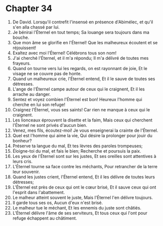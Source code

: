 # Chapter 34

1. De David. Lorsqu'il contrefit l'insensé en présence d'Abimélec, et qu'il s'en alla chassé par lui.
2. Je bénirai l'Éternel en tout temps; Sa louange sera toujours dans ma bouche.
3. Que mon âme se glorifie en l'Éternel! Que les malheureux écoutent et se réjouissent!
4. Exaltez avec moi l'Éternel! Célébrons tous son nom!
5. J'ai cherché l'Éternel, et il m'a répondu; Il m'a délivré de toutes mes frayeurs.
6. Quand on tourne vers lui les regards, on est rayonnant de joie, Et le visage ne se couvre pas de honte.
7. Quand un malheureux crie, l'Éternel entend, Et il le sauve de toutes ses détresses.
8. L'ange de l'Éternel campe autour de ceux qui le craignent, Et il les arrache au danger.
9. Sentez et voyez combien l'Éternel est bon! Heureux l'homme qui cherche en lui son refuge!
10. Craignez l'Éternel, vous ses saints! Car rien ne manque à ceux qui le craignent.
11. Les lionceaux éprouvent la disette et la faim, Mais ceux qui cherchent l'Éternel ne sont privés d'aucun bien.
12. Venez, mes fils, écoutez-moi! Je vous enseignerai la crainte de l'Éternel.
13. Quel est l'homme qui aime la vie, Qui désire la prolonger pour jouir du bonheur?
14. Préserve ta langue du mal, Et tes lèvres des paroles trompeuses;
15. Éloigne-toi du mal, et fais le bien; Recherche et poursuis la paix.
16. Les yeux de l'Éternel sont sur les justes, Et ses oreilles sont attentives à leurs cris.
17. L'Éternel tourne sa face contre les méchants, Pour retrancher de la terre leur souvenir.
18. Quand les justes crient, l'Éternel entend, Et il les délivre de toutes leurs détresses;
19. L'Éternel est près de ceux qui ont le cœur brisé, Et il sauve ceux qui ont l'esprit dans l'abattement.
20. Le malheur atteint souvent le juste, Mais l'Éternel l'en délivre toujours.
21. Il garde tous ses os, Aucun d'eux n'est brisé.
22. Le malheur tue le méchant, Et les ennemis du juste sont châtiés.
23. L'Éternel délivre l'âme de ses serviteurs, Et tous ceux qui l'ont pour refuge échappent au châtiment.

